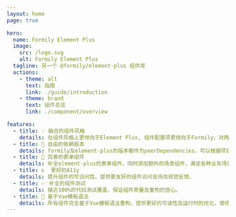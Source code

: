 ```yaml
---
layout: home
page: true

hero:
  name: Formily Element Plus
  image:
    src: /logo.svg
    alt: Formily Element Plus
  tagline: 另一个 @formily/element-plus 组件库
  actions:
    - theme: alt
      text: 指南
      link: ./guide/introduction
    - theme: brand
      text: 组件总览
      link: ./component/overview

features:
  - title: 💡 融合的组件风格
    details: 在组件风格上更倾向于Element Plus, 组件配置项更倾向于Formily，对两者冲突的配置项采取均衡的取舍，保证灵活性和风格的统一。
  - title: 🔌 自由的依赖版本
    details: formily及element-plus的版本都作为peerDependencies，可以根据项目需要选择自己需要的element-plus版本。
  - title: 🔑 完善的表单组件
    details: 补全element-plus的表单组件。同时添加额外的场景组件，满足各种业务场景。
  - title: ♿️  更好的A11y
    details: 提升组件的可访问性。提供更友好的组件访问支持及视觉反馈。
  - title: ✅ 补全的组件测试
    details: 接近100%的代码测试覆盖，保证组件质量及重构的信心。
  - title: 📝 基于Vue模板语法
    details: 所有组件完全基于Vue模板语法重构，提供更好的可读性及运行时的优化，使得代码更易维护，性能更好。
---
```


<style>
:root {
  --vp-home-hero-name-color: transparent;
  --vp-home-hero-name-background: -webkit-linear-gradient(120deg, #bd34fe 30%, #41d1ff);

  --vp-home-hero-image-background-image: linear-gradient(-45deg, #bd34fe 50%, #47caff 50%);
  --vp-home-hero-image-filter: blur(44px);
}

h2:not(.vp-features h2) {
  text-align: center;
}

@media (min-width: 640px) {
  :root {
    --vp-home-hero-image-filter: blur(56px);
  }
}

@media (min-width: 960px) {
  :root {
    --vp-home-hero-image-filter: blur(68px);
  }
}
</style>
